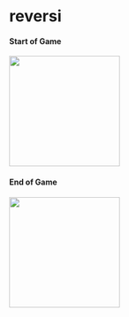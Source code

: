 # reversi

#### Start of Game
<img src="https://github.com/goto-untrapped/reversi/assets/81311319/4fc382e2-c27e-4a0d-9ef9-dcb3fa7fee77" width="200">

#### End of Game
<img src="https://github.com/goto-untrapped/reversi/assets/81311319/e2919130-3a69-4615-a0f3-cab0a0d38ea2" width="200">